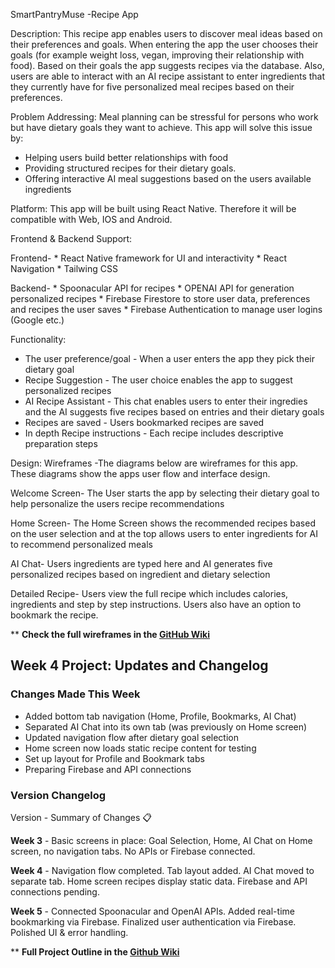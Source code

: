 SmartPantryMuse -Recipe App

Description: This recipe app enables users to discover meal ideas based on their preferences and goals. When entering the app the user chooses their goals (for example weight loss, vegan, improving their relationship with food). Based on their goals the app suggests recipes via the database. Also, users are able to interact with an AI recipe assistant to enter ingredients that they currently have for five personalized meal recipes based on their preferences.

Problem Addressing: Meal planning can be stressful for persons who work but have dietary goals they want to achieve. This app will solve this issue by:
* Helping users build better relationships with food
* Providing structured recipes for their dietary goals.
* Offering interactive AI meal suggestions based on the users available ingredients 

Platform: This app will be built using React Native. Therefore it will be compatible with Web, IOS and Android.

Frontend & Backend Support:

Frontend- * React Native framework for UI and interactivity
          * React Navigation
          * Tailwing CSS
          
Backend-  * Spoonacular API for recipes
          * OPENAI API for generation personalized recipes
          * Firebase Firestore to store user data, preferences and recipes the user saves
          * Firebase Authentication to manage user logins (Google etc.)

Functionality:
* The user preference/goal - When a user enters the app they pick their dietary goal
* Recipe Suggestion - The user choice enables the app to suggest personalized recipes
* AI Recipe Assistant - This chat enables users to enter their ingredies and the AI suggests five recipes based on entries and their dietary goals
* Recipes are saved - Users bookmarked recipes are saved
* In depth Recipe instructions - Each recipe includes descriptive preparation steps

Design:
Wireframes
-The diagrams below are wireframes for this app. These diagrams show the apps user flow and interface design. 

Welcome Screen- The User starts the app by selecting their dietary goal to help personalize the users recipe recommendations

Home Screen- The Home Screen shows the recommended recipes based on the user selection and at the top allows users to enter ingredients for AI to recommend personalized meals

AI Chat- Users ingredients are typed here and AI generates five personalized recipes based on ingredient and dietary selection

Detailed Recipe- Users view the full recipe which includes calories, ingredients and step by step instructions. Users also have an option to bookmark the recipe.

** **Check the full wireframes in the [GitHub Wiki](https://github.com/petera-major/Recipe-App/wiki)**  


## Week 4 Project: Updates and Changelog

### Changes Made This Week
- Added bottom tab navigation (Home, Profile, Bookmarks, AI Chat)
- Separated AI Chat into its own tab (was previously on Home screen)
- Updated navigation flow after dietary goal selection
- Home screen now loads static recipe content for testing
- Set up layout for Profile and Bookmark tabs
- Preparing Firebase and API connections

### Version Changelog

Version - Summary of Changes 📋

**Week 3** - Basic screens in place: Goal Selection, Home, AI Chat on Home screen, no navigation tabs. No APIs or Firebase connected. 

**Week 4** - Navigation flow completed. Tab layout added. AI Chat moved to separate tab. Home screen recipes display static data. Firebase and API connections pending. 

**Week 5** - Connected Spoonacular and OpenAI APIs. Added real-time bookmarking via Firebase. Finalized user authentication via Firebase. Polished UI & error handling.

** **Full Project Outline in the [Github Wiki](https://github.com/petera-major/Recipe-App/wiki/Project-Outline)**
